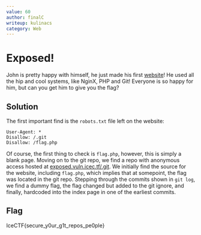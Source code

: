 ```yaml
---
value: 60
author: finalC
writeup: kulinacs
category: Web
---
```


# Exposed!

John is pretty happy with himself, he just made his first [website](http://exposed.vuln.icec.tf/)! He used all the hip and cool systems, like NginX, PHP and Git! Everyone is so happy for him, but can you get him to give you the flag? 

## Solution

The first important find is the `robots.txt` file left on the website:

	User-Agent: *
	Disallow: /.git
	Disallow: /flag.php

Of course, the first thing to check is `flag.php`, however, this is simply a blank page. Moving on to the git repo, we find a repo with anonymous access hosted at [exposed.vuln.icec.tf/.git](http://exposed.vuln.icec.tf/.git). We initially find the source for the website, including `flag.php`, which implies that at somepoint, the flag was located in the git repo. Stepping through the commits shown in `git log`, we find a dummy flag, the flag changed but added to the git ignore, and finally, hardcoded into the index page in one of the earliest commits.

## Flag

IceCTF{secure_y0ur_g1t_repos_pe0ple}

